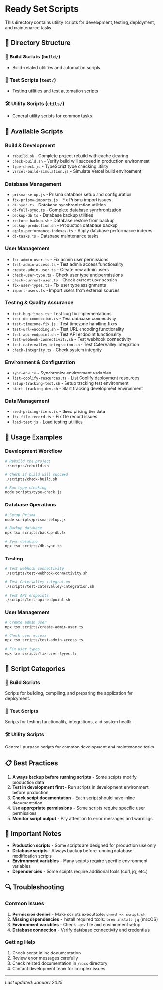 # Ready Set Scripts

This directory contains utility scripts for development, testing, deployment, and maintenance tasks.

## 📁 Directory Structure

### 🔨 Build Scripts (`build/`)

- Build-related utilities and automation scripts

### 🧪 Test Scripts (`test/`)

- Testing utilities and test automation scripts

### 🛠️ Utility Scripts (`utils/`)

- General utility scripts for common tasks

## 🚀 Available Scripts

### Build & Development

- `rebuild.sh` - Complete project rebuild with cache clearing
- `check-build.sh` - Verify build will succeed in production environment
- `type-check.js` - TypeScript type checking utility
- `vercel-build-simulation.js` - Simulate Vercel build environment

### Database Management

- `prisma-setup.js` - Prisma database setup and configuration
- `fix-prisma-imports.js` - Fix Prisma import issues
- `db-sync.ts` - Database synchronization utilities
- `db-full-sync.ts` - Complete database synchronization
- `backup-db.ts` - Database backup utilities
- `restore-backup.sh` - Database restore from backup
- `backup-production.sh` - Production database backup
- `apply-performance-indexes.ts` - Apply database performance indexes
- `db-tasks.ts` - Database maintenance tasks

### User Management

- `fix-admin-user.ts` - Fix admin user permissions
- `test-admin-access.ts` - Test admin access functionality
- `create-admin-user.ts` - Create new admin users
- `check-user-type.ts` - Check user type and permissions
- `check-current-user.ts` - Check current user session
- `fix-user-types.ts` - Fix user type assignments
- `import-users.ts` - Import users from external sources

### Testing & Quality Assurance

- `test-bug-fixes.ts` - Test bug fix implementations
- `test-db-connection.ts` - Test database connectivity
- `test-timezone-fix.js` - Test timezone handling fixes
- `test-url-encoding.sh` - Test URL encoding functionality
- `test-api-endpoint.sh` - Test API endpoint functionality
- `test-webhook-connectivity.sh` - Test webhook connectivity
- `test-catervalley-integration.sh` - Test CaterValley integration
- `check-integrity.ts` - Check system integrity

### Environment & Configuration

- `sync-env.ts` - Synchronize environment variables
- `list-coolify-resources.ts` - List Coolify deployment resources
- `setup-tracking-test.sh` - Setup tracking test environment
- `start-tracking-dev.sh` - Start tracking development environment

### Data Management

- `seed-pricing-tiers.ts` - Seed pricing tier data
- `fix-file-record.ts` - Fix file record issues
- `load-test.js` - Load testing utilities

## 🎯 Usage Examples

### Development Workflow

```bash
# Rebuild the project
./scripts/rebuild.sh

# Check if build will succeed
./scripts/check-build.sh

# Run type checking
node scripts/type-check.js
```

### Database Operations

```bash
# Setup Prisma
node scripts/prisma-setup.js

# Backup database
npx tsx scripts/backup-db.ts

# Sync database
npx tsx scripts/db-sync.ts
```

### Testing

```bash
# Test webhook connectivity
./scripts/test-webhook-connectivity.sh

# Test CaterValley integration
./scripts/test-catervalley-integration.sh

# Test API endpoints
./scripts/test-api-endpoint.sh
```

### User Management

```bash
# Create admin user
npx tsx scripts/create-admin-user.ts

# Check user access
npx tsx scripts/test-admin-access.ts

# Fix user types
npx tsx scripts/fix-user-types.ts
```

## 🔧 Script Categories

### 🔨 Build Scripts

Scripts for building, compiling, and preparing the application for deployment.

### 🧪 Test Scripts

Scripts for testing functionality, integrations, and system health.

### 🛠️ Utility Scripts

General-purpose scripts for common development and maintenance tasks.

## 📋 Best Practices

1. **Always backup before running scripts** - Some scripts modify production data
2. **Test in development first** - Run scripts in development environment before production
3. **Check script documentation** - Each script should have inline documentation
4. **Use appropriate permissions** - Some scripts require specific user permissions
5. **Monitor script output** - Pay attention to error messages and warnings

## 🚨 Important Notes

- **Production scripts** - Some scripts are designed for production use only
- **Database scripts** - Always backup before running database modification scripts
- **Environment variables** - Many scripts require specific environment variables
- **Dependencies** - Some scripts require additional tools (curl, jq, etc.)

## 🔍 Troubleshooting

### Common Issues

1. **Permission denied** - Make scripts executable: `chmod +x script.sh`
2. **Missing dependencies** - Install required tools: `brew install jq` (macOS)
3. **Environment variables** - Check `.env` file and environment setup
4. **Database connection** - Verify database connectivity and credentials

### Getting Help

1. Check script inline documentation
2. Review error messages carefully
3. Check related documentation in `/docs` directory
4. Contact development team for complex issues

---

_Last updated: January 2025_
